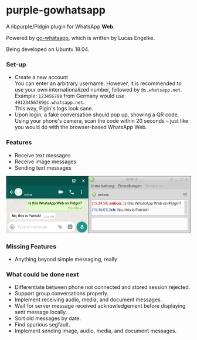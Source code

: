 # purple-gowhatsapp

A libpurple/Pidgin plugin for WhatsApp **Web**.

Powered by [go-whatsapp](https://github.com/Rhymen/go-whatsapp), which is written by Lucas Engelke.

Being developed on Ubuntu 18.04.

### Set-up

* Create a new account  
  You can enter an arbitrary username. 
  However, it is recommended to use your own internationalized number, followed by `@s.whatsapp.net`.  
  Example: `123456789` from Germany would use `49123456789@s.whatsapp.net`.  
  This way, Pigin's logs look sane.
* Upon login, a fake conversation should pop up, showing a QR code.  
  Using your phone's camera, scan the code within 20 seconds – just like you would do with the browser-based WhatsApp Web.

### Features

* Receive text messages
* Receive image messages
* Sending text messages

![Instant Message](/instant_message.png?raw=true "Instant Message Screenshot")  

### Missing Features

* Anything beyond simple messaging, really

### What could be done next

* Differentiate between phone not connected and stored session rejected.
* Support group conversations properly.
* Implement receiving audio, media, and document messages.
* Wait for server message received acknowledgement before displaying sent message locally.
* Sort old messages by date.
* Find spurious segfault.
* Implement sending image, audio, media, and document messages.
